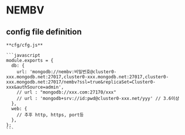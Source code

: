 # NEMBV

## config file definition

    **cfg/cfg.js**

    ```javascript
    module.exports = {
      db: {
        url: 'mongodb://nembv:비밀번호@cluster0-xxx.mongodb.net:27017,cluster0-xxx.mongodb.net:27017,cluster0-xxx.mongodb.net:27017/nembv?ssl=true&replicaSet=Cluster0-xxx&authSource=admin',
        // url : "mongodb://xxx.com:27170/xxx"
        // url : 'mongodb+srv://id:pwd@cluster0-xxx.net/yyy' // 3.6이상
      },
      web: {
        // 추후 http, https, port등 
      },
    };
    ```